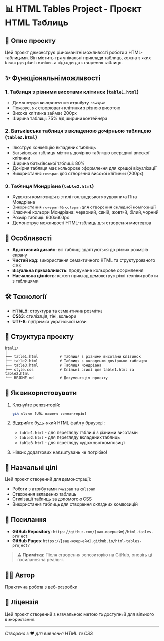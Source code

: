 # 📊 HTML Tables Project - Проєкт HTML Таблиць

## 📝 Опис проєкту

Цей проєкт демонструє різноманітні можливості роботи з HTML-таблицями. Він містить три унікальні приклади таблиць, кожна з яких ілюструє різні техніки та підходи до створення таблиць.

## ✨ Функціональні можливості

### 1. **Таблиця з різними висотами клітинок** (`table1.html`)
- Демонструє використання атрибуту `rowspan`
- Показує, як створювати клітинки з різною висотою
- Висока клітинка займає 200px
- Ширина таблиці: 75% від ширини контейнера

### 2. **Батьківська таблиця з вкладеною дочірньою таблицею** (`table2.html`)
- Ілюструє концепцію вкладених таблиць
- Батьківська таблиця містить дочірню таблицю всередині високої клітинки
- Ширина батьківської таблиці: 80%
- Дочірня таблиця має кольорове оформлення для кращої візуалізації
- Використання `rowspan` для створення високої клітинки (200px)

### 3. **Таблиця Мондріана** (`table3.html`)
- Художня композиція в стилі голландського художника Піта Мондріана
- Використання `rowspan` та `colspan` для створення складної композиції
- Класичні кольори Мондріана: червоний, синій, жовтий, білий, чорний
- Розмір таблиці: 600x600px
- Демонструє можливості HTML-таблиць для створення мистецтва

## 🎨 Особливості

- **Адаптивний дизайн**: всі таблиці адаптуються до різних розмірів екрану
- **Чистий код**: використання семантичного HTML та структурованого CSS
- **Візуальна привабливість**: продумане кольорове оформлення
- **Навчальна цінність**: кожен приклад демонструє різні техніки роботи з таблицями

## 🛠️ Технології

- **HTML5**: структура та семантична розмітка
- **CSS3**: стилізація, тіні, кольори
- **UTF-8**: підтримка української мови

## 📂 Структура проєкту

```
html1/
│
├── table1.html          # Таблиця з різними висотами клітинок
├── table2.html          # Таблиця з вкладеною дочірньою таблицею
├── table3.html          # Таблиця Мондріана
├── style.css            # Спільні стилі для table1.html та table2.html
└── README.md            # Документація проєкту
```

## 🚀 Як використовувати

1. Клонуйте репозиторій:
   ```bash
   git clone [URL вашого репозиторію]
   ```

2. Відкрийте будь-який HTML файл у браузері:
   - `table1.html` - для перегляду таблиці з різними висотами
   - `table2.html` - для перегляду вкладених таблиць
   - `table3.html` - для перегляду художньої композиції

3. Ніяких додаткових налаштувань не потрібно!

## 🎯 Навчальні цілі

Цей проєкт створений для демонстрації:
- Роботи з атрибутами `rowspan` та `colspan`
- Створення вкладених таблиць
- Стилізації таблиць за допомогою CSS
- Використання таблиць для створення складних композицій

## 🔗 Посилання

- **GitHub Repository**: `https://github.com/[ваш-юзернейм]/html-tables-project`
- **GitHub Pages**: `https://[ваш-юзернейм].github.io/html-tables-project/`

> ⚠️ **Примітка**: Після створення репозиторію на GitHub, оновіть ці посилання на реальні.

## 👨‍💻 Автор

Практична робота з веб-розробки

## 📄 Ліцензія

Цей проєкт створений з навчальною метою та доступний для вільного використання.

---

*Створено з ❤️ для вивчення HTML та CSS*

